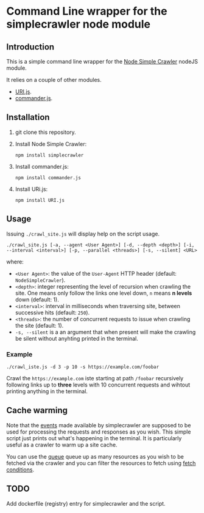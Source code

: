 # Command Line wrapper for the simplecrawler node module

## Introduction

This is a simple command line wrapper for the
[Node Simple Crawler](https://github.com/cgiffard/node-simplecrawler)
nodeJS module.

It relies on a couple of other modules.

 * [URI.js](https://medialize.github.io/URI.js/).
 * [commander.js](https://github.com/tj/commander.js).

## Installation

 1. git clone this repository.
 2. Install Node Simple Crawler:
 
        npm install simplecrawler
 3. Install commander.js:
    
        npm install commander.js
 4. Install URi.js:
    
        npm install URI.js

## Usage

Issuing `./crawl_site.js` will display help on the script usage.

    ./crawl_site.js [-a, --agent <User Agent>] [-d, --depth <depth>] [-i, --interval <interval>] [-p, --parallel <threads>] [-s, --silent] <URL>

where:
 * `<User Agent>`: the value of the `User-Agent` HTTP header (default:
   `NodeSimpleCrawler`).
 * `<depth>`: integer representing the level of recursion when
   crawling the site. One means only follow the links one level down,
   `n` means **n levels** down (default: 1).
 * `<interval>`: interval in milliseconds when traversing site,
   between successive hits (default: `250`).
 * `<threads>`: the number of concurrent requests to issue when
   crawling the site (default: 1).
 * `-s, --silent` is a an argument that when present will make the
   crawling be silent without anyhting printed in the terminal.

### Example

    ./crawl_iste.js -d 3 -p 10 -s https://example.com/foobar

Crawl the `https://example.com` iste starting at path `/foobar`
recursively following links up to **three** levels with 10 concurrent
requests and wihtout printing anything in the terminal.

## Cache warming

Note that the
[events](https://github.com/cgiffard/node-simplecrawler#events) made
available by simplecrawler are supposed to be used for processing the
requests and responses as you wish. This simple script just prints out
what's happening in the terminal. It is particularly useful as a
crawler to warm up a site cache.

You can use the
[queue](https://github.com/cgiffard/node-simplecrawler#adding-to-the-queue)
queue up as many resources as you wish to be fetched via the crawler
and you can filter the resources to fetch using
[fetch conditions](https://github.com/cgiffard/node-simplecrawler#adding-a-fetch-condition).

## TODO

Add dockerfile (registry) entry for simplecrawler and the script.

